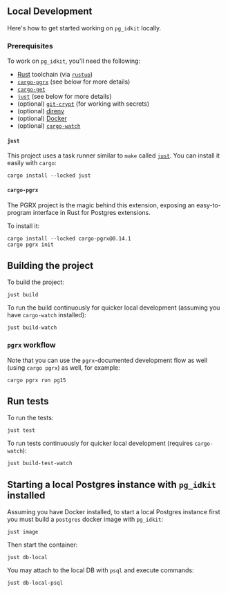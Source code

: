 ## Local Development

Here's how to get started working on `pg_idkit` locally.

### Prerequisites

To work on `pg_idkit`, you'll need the following:

- [Rust][rust] toolchain (via [`rustup`][rustup])
- [`cargo-pgrx`][cargo-pgrx] (see below for more details)
- [`cargo-get`][cargo-get]
- [`just`][just] (see below for more details)
- (optional) [`git-crypt`][git-crypt] (for working with secrets)
- (optional) [direnv][direnv]
- (optional) [Docker][docker]
- (optional) [`cargo-watch`][cargo-watch]

#### `just`

This project uses a task runner similar to `make` called [`just`][just]. You can install it easily with `cargo`:

```console
cargo install --locked just
```

#### `cargo-pgrx`

The PGRX project is the magic behind this extension, exposing an easy-to-program interface in Rust for Postgres extensions.

To install it:

```console
cargo install --locked cargo-pgrx@0.14.1
cargo pgrx init
```

## Building the project

To build the project:

```console
just build
```

To run the build continuously for quicker local development (assuming you have `cargo-watch` installed):

```console
just build-watch
```

### `pgrx` workflow

Note that you can use the `pgrx`-documented development flow as well (using `cargo pgrx`) as well, for example:

```console
cargo pgrx run pg15
```

## Run tests

To run the tests:

```console
just test
```

To run tests continuously for quicker local development (requires `cargo-watch`):

```console
just build-test-watch
```

## Starting a local Postgres instance with `pg_idkit` installed

Assuming you have Docker installed, to start a local Postgres instance first you must build a `postgres` docker image with `pg_idkit`:

```console
just image
```

Then start the container:

```console
just db-local
```

You may attach to the local DB with `psql` and execute commands:

```console
just db-local-psql
```

[rust]: https://rust-lang.org
[rustup]: https://rust-lang.github.io/rustup
[cargo-get]: https://crates.io/crates/cargo-get
[cargo-pgrx]: https://crates.io/crates/cargo-pgrx
[cargo-watch]: https://github.com/passcod/cargo-watch
[just]: https://github.com/casey/just
[git-crypt]: https://github.com/AGWA/git-crypt
[direnv]: https://direnv.net
[docker]: https://docs.docker.com/get-started/overview/
